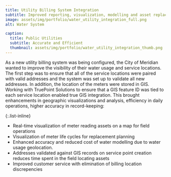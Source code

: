 ```yaml
---
title: Utility Billing System Integration
subtitle: Improved reporting, visualization, modelling and asset replacement planning.
image: assets/img/portfolio/water_utility_integration_full.png
alt: Water System

caption:
  title: Public Utilities
  subtitle: Accurate and Efficient
  thumbnail: assets/img/portfolio/water_utility_integration_thumb.png
---
```

As a new utility billing system was being configured, the City of Meridian wanted to improve the visibility of their water usage and service locations. The first step was to ensure that all of the service locations were paired with valid addresses and the system was set up to validate all new addresses. In addition, the location of the meters were stored in GIS. Working with TruePoint Solutions to ensure that a GIS feature ID was tied to each service location enabled true GIS integration. This brought enhancements in geographic visualizations and analysis, efficiency in daily operations, higher accuracy in record-keeping:

{:.list-inline}
- Real-time visualization of meter reading assets on a map for field operations
- Visualization of meter life cycles for replacement planning
- Enhanced accuracy and reduced cost of water modelling due to water usage geolocation.
- Addresses validated against GIS records on service point creation reduces time spent in the field locating assets
- Improved customer service with elimination of billing location discrepencies


